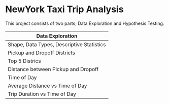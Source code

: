 # NewYork Taxi Trip Analysis
This project consists of two parts; Data Exploration and Hypothesis Testing.

| Data Exploration        |
| ------------------------|
| Shape, Data Types, Descriptive Statistics| 
|Pickup and Dropoff Districts| 
| Top 5 Districs|
|Distance between Pickup and Dropoff |
| Time of Day |
| Average Distance vs Time of Day |
| Trip Duration vs Time of Day |
